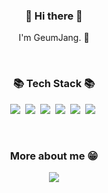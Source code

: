 
<div align="center">

  
</div>
<h3 align="center"> 👋 Hi there 👋 </h3>
<p align="center">
I'm GeumJang. 🌱 <br>
</p>
<div align="center">
</div>
<br/>
<h3 align="center">📚 Tech Stack 📚</h3>

<p align="center">
    <img src="https://img.shields.io/badge/Python-3766AB?style=flat-square&logo=Python&logoColor=white"/>&nbsp 
    <img src="https://img.shields.io/badge/-C++-00599C?style=flat-square&logo=cplusplus"/>&nbsp
    <img src="https://img.shields.io/badge/HTML-E34F26?style=flat-square&logo=HTML5&logoColor=white"/>&nbsp 
    <img src="https://img.shields.io/badge/CSS-1572B6?style=flat-square&logo=css3&logoColor=white"/>&nbsp 
    <img src="https://img.shields.io/badge/Django-092E20?style=flat-square&logo=Django&logoColor=white"/>&nbsp 
    <img src="https://img.shields.io/badge/-GitHub-181717?style=flat-square&logo=github"/>&nbsp
  
  </p>
 
<br/>  

<h3 align="center">More about me  😁</h3>

<p align="center">
  <a href="mailto:leahpar0401@gmail.com"><img src="https://img.shields.io/badge/Gmail-d14836?style=flat-square&logo=Gmail&logoColor=white&link=mailto:leahpar0401@gmail.com"/></a>
 </p>
<br/>
  
</div>
